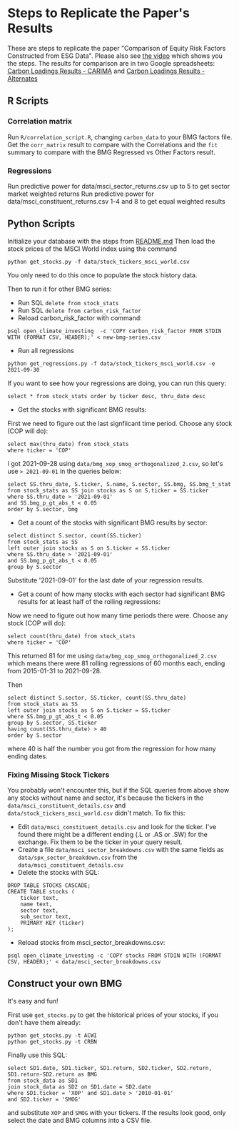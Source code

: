 # Steps to Replicate the Paper's Results

These are steps to replicate the paper "Comparison of Equity Risk Factors Constructed from ESG Data".  Please also see [the video](https://youtu.be/Dr3G14ogceU) which shows you the steps.  The results for comparison are in two Google spreadsheets: [Carbon Loadings Results - CARIMA](https://docs.google.com/spreadsheets/d/1JJ8pGqze3TcXxYbPcai_1nOOckha8XLYoLk8vk4Y7vo/edit?usp=sharing) and [Carbon Loadings Results - Alternates](https://docs.google.com/spreadsheets/d/12NXsB2aR2w4JhA9VtjQXbDwSiTivkWMRbfbpoHxz1SY/edit?usp=sharing)

## R Scripts

### Correlation matrix

Run `R/correlation_script.R`, changing `carbon_data` to your BMG factors file.  Get the `corr_matrix` result to compare with the Correlations and the `fit` summary to compare with the BMG Regressed vs Other Factors result.

### Regressions

Run predictive power for data/msci_sector_returns.csv up to 5 to get sector market weighted returns
Run predictive power for data/msci_constituent_returns.csv 1-4 and 8 to get equal weighted results

## Python Scripts

Initialize your database with the steps from [README.md](README.md)  Then load the stock prices of the MSCI World index using the command

```
python get_stocks.py -f data/stock_tickers_msci_world.csv
```

You only need to do this once to populate the stock history data.

Then to run it for other BMG series:
- Run SQL `delete from stock_stats`
- Run SQL `delete from carbon_risk_factor`
- Reload carbon_risk_factor with command:
```
psql open_climate_investing  -c 'COPY carbon_risk_factor FROM STDIN WITH (FORMAT CSV, HEADER);' < new-bmg-series.csv
```
- Run all regressions
```
python get_regressions.py -f data/stock_tickers_msci_world.csv -e 2021-09-30
```

If you want to see how your regressions are doing, you can run this query:
```
select * from stock_stats order by ticker desc, thru_date desc
```

- Get the stocks with significant BMG results:

First we need to figure out the last signfiicant time period.  Choose any stock (COP will do): 
```
select max(thru_date) from stock_stats
where ticker = 'COP'
```

I got 2021-09-28 using `data/bmg_xop_smog_orthogonalized_2.csv`, so let's use `> 2021-09-01` in the queries below:
 
```
select SS.thru_date, S.ticker, S.name, S.sector, SS.bmg, SS.bmg_t_stat 
from stock_stats as SS join stocks as S on S.ticker = SS.ticker 
where SS.thru_date > '2021-09-01'
and SS.bmg_p_gt_abs_t < 0.05
order by S.sector, bmg
```
- Get a count of the stocks with significant BMG results by sector:
```
select distinct S.sector, count(SS.ticker)
from stock_stats as SS 
left outer join stocks as S on S.ticker = SS.ticker
where SS.thru_date > '2021-09-01'
and SS.bmg_p_gt_abs_t < 0.05
group by S.sector
```
Substitute '2021-09-01' for the last date of your regression results.
- Get a count of how many stocks with each sector had significant BMG results for at least half of the rolling regressions:

Now we need to figure out how many time periods there were.  Choose any stock (COP will do): 
```
select count(thru_date) from stock_stats
where ticker = 'COP'
```

This returned 81 for me using `data/bmg_xop_smog_orthogonalized_2.csv` which means there were 81 rolling regressions of 60 months each, 
ending from 2015-01-31 to 2021-09-28.

Then
```
select distinct S.sector, SS.ticker, count(SS.thru_date)
from stock_stats as SS
left outer join stocks as S on S.ticker = SS.ticker
where SS.bmg_p_gt_abs_t < 0.05
group by S.sector, SS.ticker
having count(SS.thru_date) > 40
order by S.sector
```
where 40 is half the number you got from the regression for how many ending dates.

### Fixing Missing Stock Tickers

You probably won't encounter this, but if the SQL queries from above show any stocks without name and sector, it's because the tickers in the `data/msci_constituent_details.csv` and `data/stock_tickers_msci_world.csv` didn't match.  To fix this:
- Edit  `data/msci_constituent_details.csv` and look for the ticker.  I've found there might be a different ending (.L or .AS or .SW) for the exchange.  Fix them to be the ticker in your query result.
- Create a file `data/msci_sector_breakdowns.csv` with the same fields as `data/spx_sector_breakdown.csv` from the `data/msci_constituent_details.csv` 
- Delete the stocks with SQL:
```
DROP TABLE STOCKS CASCADE;
CREATE TABLE stocks (
    ticker text,
    name text,
    sector text,
    sub_sector text,
    PRIMARY KEY (ticker)
);
```
- Reload stocks from msci_sector_breakdowns.csv:
```
psql open_climate_investing -c 'COPY stocks FROM STDIN WITH (FORMAT CSV, HEADER);' < data/msci_sector_breakdowns.csv 
```

## Construct your own BMG

It's easy and fun!  

First use `get_stocks.py` to get the historical prices of your stocks, if you don't have them already:
```
python get_stocks.py -t ACWI
python get_stocks.py -t CRBN 
```

Finally use this SQL:
```
select SD1.date, SD1.ticker, SD1.return, SD2.ticker, SD2.return, SD1.return-SD2.return as BMG
from stock_data as SD1
join stock_data as SD2 on SD1.date = SD2.date
where SD1.ticker = 'XOP' and SD1.date > '2010-01-01'
and SD2.ticker = 'SMOG'
```
and substitute `XOP` and `SMOG` with your tickers.  If the results look good, only select the date and BMG columns into a CSV file.
